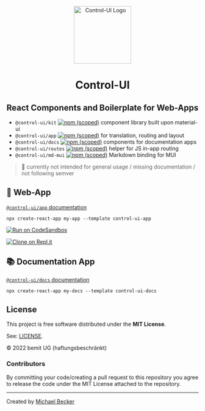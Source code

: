 <p align="center">
  <a href="https://control-ui.bemit.codes" rel="noopener noreferrer" target="_blank"><img width="150" src="https://control-ui.bemit.codes/logo.svg" alt="Control-UI Logo"></a>
</p>

<h1 align="center">Control-UI</h1>
<h2 align="center">React Components and Boilerplate for Web-Apps</h2>

- `@control-ui/kit` [![npm (scoped)](https://img.shields.io/npm/v/@control-ui/kit?style=flat-square)](https://www.npmjs.com/package/@control-ui/kit) component library built upon material-ui
- `@control-ui/app` [![npm (scoped)](https://img.shields.io/npm/v/@control-ui/app?style=flat-square)](https://www.npmjs.com/package/@control-ui/app) for translation, routing and layout
- `@control-ui/docs` [![npm (scoped)](https://img.shields.io/npm/v/@control-ui/docs?style=flat-square)](https://www.npmjs.com/package/@control-ui/docs) components for documentation apps
- `@control-ui/routes` [![npm (scoped)](https://img.shields.io/npm/v/@control-ui/routes?style=flat-square)](https://www.npmjs.com/package/@control-ui/docs) helper for JS in-app routing
- `@control-ui/md-mui` [![npm (scoped)](https://img.shields.io/npm/v/@control-ui/md-mui?style=flat-square)](https://www.npmjs.com/package/@control-ui/docs) Markdown binding for MUI

> 🚧 currently not intended for general usage / missing documentation / not following semver

## 🚀 Web-App

[`@control-ui/app` documentation](https://control-ui.bemit.codes/app/overview)

    npx create-react-app my-app --template control-ui-app

[![Run on CodeSandbox](https://img.shields.io/badge/run%20on%20CodeSandbox-blue?labelColor=fff&logoColor=505050&style=for-the-badge&logo=codesandbox)](https://codesandbox.io/s/github/control-ui/demo-app-cra/tree/master/?module=%2Fsrc%2Froutes.ts)

[![Clone on Repl.it](https://img.shields.io/badge/repl.it%20Clone-grey?labelColor=fff&style=for-the-badge&logo=repl.it)](https://repl.it/github/control-ui/demo-app-cra)

## 📚 Documentation App

[`@control-ui/docs` documentation](https://control-ui.bemit.codes/docs/overview)

    npx create-react-app my-docs --template control-ui-docs

## License

This project is free software distributed under the **MIT License**.

See: [LICENSE](LICENSE).

© 2022 bemit UG (haftungsbeschränkt)

### Contributors

By committing your code/creating a pull request to this repository you agree to release the code under the MIT License attached to the repository.

***

Created by [Michael Becker](https://mlbr.xyz)
